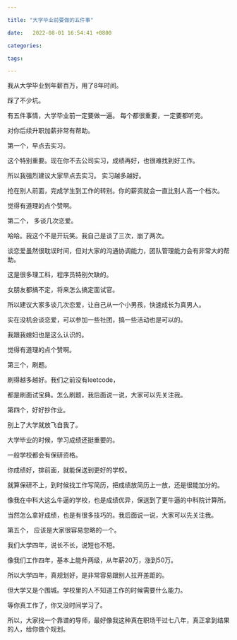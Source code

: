 ```yaml
---

title: "大学毕业前要做的五件事"

date:   2022-08-01 16:54:41 +0800

categories:

tags:

---
```


我从大学毕业到年薪百万，用了8年时间。 

踩了不少坑。

有五件事情，大学毕业前一定要做一遍。 每个都很重要，一定要都听完。

对你后续升职加薪非常有帮助。

第一个，早点去实习。

这个特别重要。现在你不去公司实习，成绩再好，也很难找到好工作。

所以我强烈建议大家早点去实习。 实习越多越好。

抢在别人前面，完成学生到工作的转别。你的薪资就会一直比别人高一个档次。

觉得有道理的点个赞啊。

第二个， 多谈几次恋爱。

哈哈。我这个不是开玩笑。我自己是谈了三次，崩了两次。

谈恋爱虽然很耽误时间，但对大家的沟通协调能力，团队管理能力会有非常大的帮助。

这是很多理工科，程序员特别欠缺的。

女朋友都搞不定，将来怎么搞定面试官。

所以建议大家多谈几次恋爱，让自己从一个小男孩，快速成长为真男人。

实在没机会谈恋爱，可以参加一些社团，搞一些活动也是可以的。

我跟我媳妇也是这么认识的。

觉得有道理的点个赞啊。

第三个，刷题。

刷得越多越好。我们之前没有leetcode，

都是刷面试宝典。怎么刷题，我后面说一说，大家可以先关注我。


第四个，好好抄作业。

别上了大学就放飞自我了。

大学毕业的时候，学习成绩还挺重要的。

一般学校都会有保研资格。

你成绩好，排前面，就能保送到更好的学校。

就算保研不上，到时候找工作写简历，把成绩放简历上一放，还是很能加分的。

像我在中科大这么牛逼的学校，也是成绩优异，保送到了更牛逼的中科院计算所。

当然怎么拿好成绩，也是有很多技巧的。我后面说一说，大家可以先关注我。

第五个， 应该是大家很容易忽略的一个。

我们大学四年，说长不长，说短也不短。

像我们工作四年，基本上能升两级，从年薪20万，涨到50万。

所以大学四年，真规划好，是非常容易跟别人拉开差距的。

但大学又是个围城。学校里的人不知道工作的时候需要什么能力。

等你真工作了，你又没时间学习了。

所以，大家找一个靠谱的导师，最好像我这种真在职场干过七八年，真正拿到结果的人，给你做个规划。
